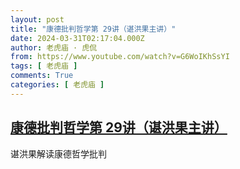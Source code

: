 ```yaml
---
layout: post
title: "康德批判哲学第 29讲（谌洪果主讲）"
date: 2024-03-31T02:17:04.000Z
author: 老虎庙 · 虎侃
from: https://www.youtube.com/watch?v=G6WoIKhSsYI
tags: [ 老虎庙 ]
comments: True
categories: [ 老虎庙 ]
---
```

<!--1711851424000-->
[康德批判哲学第 29讲（谌洪果主讲）](https://www.youtube.com/watch?v=G6WoIKhSsYI)
------

<div>
谌洪果解读康德哲学批判
</div>
